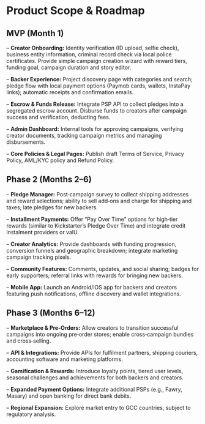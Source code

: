 # Product Scope & Roadmap

## MVP (Month 1)

– **Creator Onboarding:** Identity verification (ID upload, selfie check), business entity information, criminal record check via local police certificates.  Provide simple campaign creation wizard with reward tiers, funding goal, campaign duration and story editor.

– **Backer Experience:** Project discovery page with categories and search; pledge flow with local payment options (Paymob cards, wallets, InstaPay links); automatic receipts and confirmation emails.

– **Escrow & Funds Release:** Integrate PSP API to collect pledges into a segregated escrow account.  Disburse funds to creators after campaign success and verification, deducting fees.

– **Admin Dashboard:** Internal tools for approving campaigns, verifying creator documents, tracking campaign metrics and managing disbursements.

– **Core Policies & Legal Pages:** Publish draft Terms of Service, Privacy Policy, AML/KYC policy and Refund Policy.

## Phase 2 (Months 2–6)

– **Pledge Manager:** Post‑campaign survey to collect shipping addresses and reward selections; ability to sell add‑ons and charge for shipping and taxes; late pledges for new backers.

– **Installment Payments:** Offer “Pay Over Time” options for high‑tier rewards (similar to Kickstarter’s Pledge Over Time) and integrate credit instalment providers or valU.

– **Creator Analytics:** Provide dashboards with funding progression, conversion funnels and geographic breakdown; integrate marketing campaign tracking pixels.

– **Community Features:** Comments, updates, and social sharing; badges for early supporters; referral links with rewards for bringing new backers.

– **Mobile App:** Launch an Android/iOS app for backers and creators featuring push notifications, offline discovery and wallet integrations.

## Phase 3 (Months 6–12)

– **Marketplace & Pre‑Orders:** Allow creators to transition successful campaigns into ongoing pre‑order stores; enable cross‑campaign bundles and cross‑selling.

– **API & Integrations:** Provide APIs for fulfilment partners, shipping couriers, accounting software and marketing platforms.

– **Gamification & Rewards:** Introduce loyalty points, tiered user levels, seasonal challenges and achievements for both backers and creators.

– **Expanded Payment Options:** Integrate additional PSPs (e.g., Fawry, Masary) and open banking for direct bank debits.

– **Regional Expansion:** Explore market entry to GCC countries, subject to regulatory analysis.
